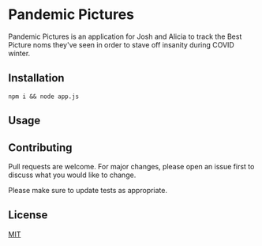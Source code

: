 # Pandemic Pictures

Pandemic Pictures is an application for Josh and Alicia to track the Best Picture noms they've seen in order to stave off insanity during COVID winter.

## Installation

```
npm i && node app.js
```

## Usage


## Contributing
Pull requests are welcome. For major changes, please open an issue first to discuss what you would like to change.

Please make sure to update tests as appropriate.

## License
[MIT](https://choosealicense.com/licenses/mit/)
